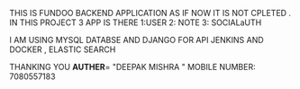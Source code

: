 THIS IS FUNDOO BACKEND APPLICATION AS IF NOW IT IS NOT CPLETED .
IN THIS PROJECT 3 APP IS THERE 1:USER 2: NOTE 3: SOCIALaUTH

I AM USING MYSQL DATABSE AND DJANGO FOR API JENKINS AND DOCKER , ELASTIC SEARCH 













THANKING YOU
__AUTHER__= "DEEPAK MISHRA "
MOBILE NUMBER: 7080557183
